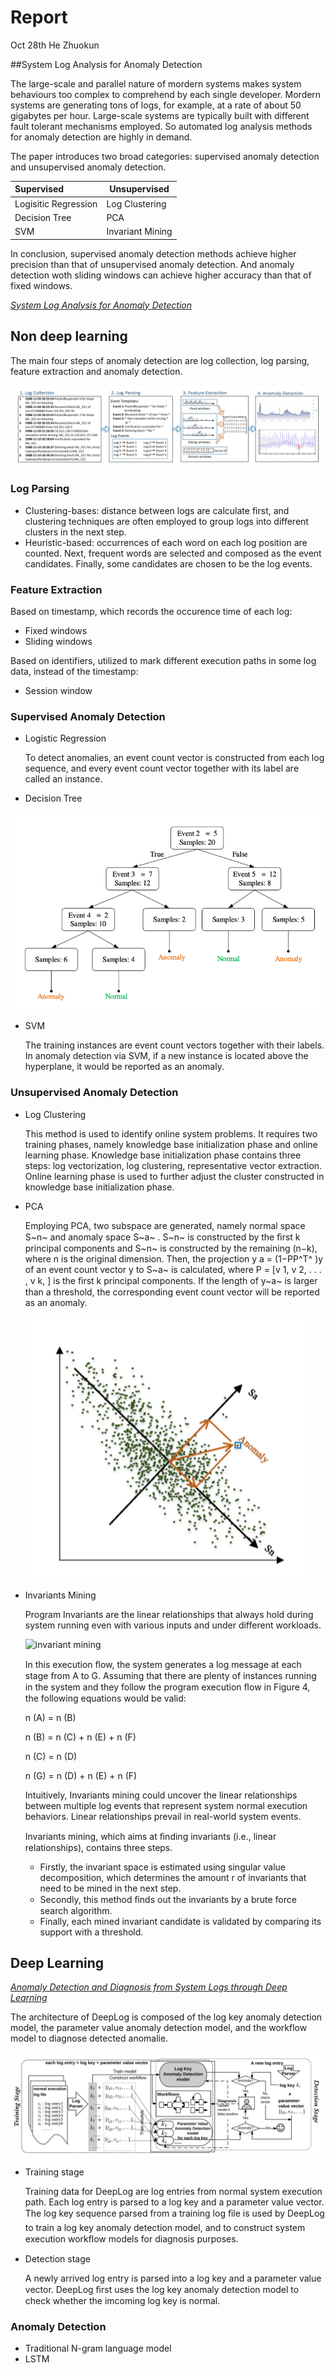 # Report

Oct 28th He Zhuokun



##System Log Analysis for Anomaly Detection

The large-scale and parallel nature of mordern systems makes system behaviours too complex to comprehend by each single developer. Mordern systems are generating tons of logs, for example, at a rate of about 50 gigabytes per hour. Large-scale systems are typically built with different fault tolerant mechanisms employed. So automated log analysis methods for anomaly detection are highly in demand.

The paper introduces two broad categories: supervised anomaly detection and unsupervised anomaly detection.

| Supervised | Unsupervised |
| :--------- | ------------ |
| Logisitic Regression | Log Clustering |
| Decision Tree | PCA |
| SVM | Invariant Mining |

In conclusion, supervised anomaly detection methods achieve higher precision than that of unsupervised anomaly detection. And anomaly detection woth sliding windows can achieve higher accuracy than that of fixed windows.  

[*System Log Analysis for Anomaly Detection*](https://www.semanticscholar.org/paper/Experience-Report%3A-System-Log-Analysis-for-Anomaly-He-Zhu/2c1ed7e32a85d72fb270ebd07a45641acfba02a9)

## Non deep learning

The main four steps of anomaly detection are log collection, log parsing,   feature extraction and anomaly detection.

![Framework of anomaly detection](fig/framework.png)



### Log Parsing

- Clustering-bases: distance between logs are calculate first, and clustering techniques are often employed to group logs into different clusters in the next step.
- Heuristic-based: occurrences of each word on each log position are counted. Next, frequent words are selected and composed as the event candidates. Finally, some candidates are chosen to be the log events.

### Feature Extraction

Based on timestamp, which records the occurence time of each log:

- Fixed windows
- Sliding windows

Based on identifiers, utilized to mark different execution paths in some log data, instead of the timestamp:

- Session window

### Supervised Anomaly Detection 

- Logistic Regression

  To detect anomalies, an event count vector is constructed from each log sequence, and every event count vector together with its label are called an instance.

- Decision Tree

![decison tree](fig/decision.png)

- SVM

  The training instances are event count vectors together with their labels. In anomaly detection via SVM, if a new instance is located above the hyperplane, it would be reported as an anomaly.

### Unsupervised Anomaly Detection

- Log Clustering

  This method is used to identify online system problems. It requires two training phases, namely knowledge base initialization phase and online learning phase. Knowledge base initialization phase contains three steps: log vectorization, log clustering, representative vector extraction. Online learning phase is used to further adjust the cluster constructed in knowledge base initialization phase.

- PCA

  Employing PCA, two subspace are generated, namely normal space S~n~ and anomaly space S~a~ . S~n~  is constructed by the ﬁrst k principal components and S~n~  is constructed by the remaining (n−k), where n is the original dimension. Then, the projection y a = (1−PP^T^ )y of an event count vector y to S~a~ is calculated, where P = [v 1, v 2, . . . , v k, ] is the ﬁrst k principal components. If the length of y~a~ is larger than a threshold, the corresponding event count vector will be reported as an anomaly. 

  ![PCA](fig/pca.png)

- Invariants Mining

  Program Invariants are the linear relationships that always hold during system running even with various inputs and under different workloads.

  ![invariant mining](invariants.png)

  In this execution ﬂow, the system generates a log message at each stage from A to G. Assuming that there are plenty of instances running in the system and they follow the program execution ﬂow in Figure 4, the following equations would be valid:

  n (A) = n (B)

  n (B) = n (C) + n (E) + n (F)

  n (C) = n (D)

  n (G) = n (D) + n (E) + n (F)

  Intuitively, Invariants mining could uncover the linear relationships between multiple log events that represent system normal execution behaviors. Linear relationships prevail in real-world system events. 

  Invariants mining, which aims at ﬁnding invariants (i.e., linear relationships), contains three steps. 

  - Firstly, the invariant space is estimated using singular value decomposition, which determines the amount r of invariants that need to be mined in the next step. 
  - Secondly, this method ﬁnds out the invariants by a brute force search algorithm. 
  - Finally, each mined invariant candidate is validated by comparing its support with a threshold.


## Deep Learning

[*Anomaly Detection and Diagnosis from System Logs through Deep Learning*](https://www.cs.utah.edu/~lifeifei/papers/deeplog.pdf)

The architecture of DeepLog is composed of the log key anomaly detection model, the parameter value anomaly detection model, and the workflow model to diagnose detected anomalie.

![deeplog](fig/deeplog.png)

- Training stage

  Training data for DeepLog are log entries from normal system execution path. Each log entry is parsed to a log key and a parameter value vector. The log key sequence parsed from a training log ﬁle is used by DeepLog to train a log key anomaly detection model, and to construct system execution workﬂow models for diagnosis purposes. 

- Detection stage

  A newly arrived log entry is parsed into a log key and a parameter value vector. DeepLog ﬁrst uses the log key anomaly detection model to check whether the imcoming log key is normal. 

### Anomaly Detection

- Traditional N-gram language model
- LSTM